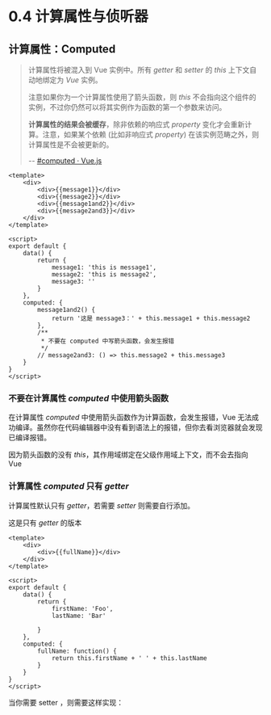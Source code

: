 # 0.4 计算属性与侦听器

## 计算属性：Computed

> 计算属性将被混入到 Vue 实例中。所有 *getter* 和 *setter* 的 *this* 上下文自动地绑定为 *Vue* 实例。
>
> 注意如果你为一个计算属性使用了箭头函数，则 *this* 不会指向这个组件的实例，不过你仍然可以将其实例作为函数的第一个参数来访问。
>
> **计算属性的结果会被缓存**，除非依赖的响应式 *property* 变化才会重新计算。注意，如果某个依赖 (比如非响应式 *property*) 在该实例范畴之外，则计算属性是不会被更新的。
>
> -- [#computed · Vue.js](https://cn.vuejs.org/v2/api/#computed)

```vue
<template>
    <div>
        <div>{{message1}}</div>
        <div>{{message2}}</div>
        <div>{{message1and2}}</div>
        <div>{{message2and3}}</div>
    </div>
</template>

<script>
export default {
    data() {
        return {
            message1: 'this is message1',
            message2: 'this is message2',
            message3: ''
        }
    },
    computed: {
        message1and2() {
            return '这是 message3：' + this.message1 + this.message2
        },
        /**
         * 不要在 computed 中写箭头函数，会发生报错
         */
        // message2and3: () => this.message2 + this.message3
    }
}
</script>
```

### 不要在计算属性 *computed* 中使用箭头函数

在计算属性 *computed* 中使用箭头函数作为计算函数，会发生报错，Vue 无法成功编译。虽然你在代码编辑器中没有看到语法上的报错，但你去看浏览器就会发现已编译报错。

因为箭头函数的没有 *this*，其作用域绑定在父级作用域上下文，而不会去指向 Vue

### 计算属性 *computed* 只有 *getter*

计算属性默认只有 *getter*，若需要 *setter* 则需要自行添加。

这是只有 *getter* 的版本
```vue
<template>
    <div>
        <div>{{fullName}}</div>
    </div>
</template>

<script>
export default {
    data() {
        return {
            firstName: 'Foo',
            lastName: 'Bar'

        }
    },
    computed: {
        fullName: function() {
            return this.firstName + ' ' + this.lastName
        }
    }
}
</script>
```

当你需要 setter ，则需要这样实现：

```


